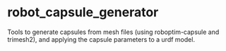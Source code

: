 # robot_capsule_generator
Tools to generate capsules from mesh files (using roboptim-capsule and trimesh2), and applying the capsule parameters to a urdf model.
